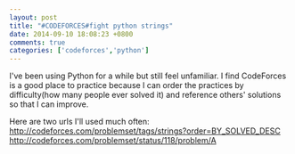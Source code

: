 ```yaml
---
layout: post
title: "#CODEFORCES#fight python strings"
date: 2014-09-10 18:08:23 +0800
comments: true
categories: ['codeforces','python']
---
```


I've been using Python for a while but still feel unfamiliar. I find CodeForces is a good place to practice because I can order the practices by difficulty(how many people ever solved it) and reference others' solutions so that I can improve.

Here are two urls I'll used much often:  
http://codeforces.com/problemset/tags/strings?order=BY_SOLVED_DESC  
http://codeforces.com/problemset/status/118/problem/A